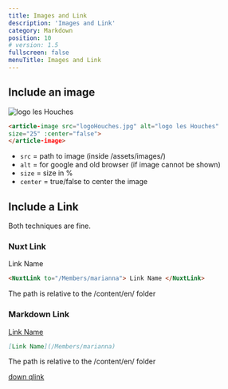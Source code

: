 ```yaml
---
title: Images and Link
description: 'Images and Link'
category: Markdown
position: 10
# version: 1.5
fullscreen: false
menuTitle: Images and Link
---
```


## Include an image
<img src="/logoHouches.jpg" alt="logo les Houches">
<article-image src="logoHouches.jpg" alt="logo les Houches" size="25" :center="false"></article-image>

```html
<article-image src="logoHouches.jpg" alt="logo les Houches" 
size="25" :center="false">
</article-image>
```

- ```src``` = path to image (inside /assets/images/)
- ```alt``` = for google and old browser (if image cannot be shown)
- ```size``` = size in %
- ```center``` = true/false to center the image

## Include a Link
Both techniques are fine.

### Nuxt Link
<NuxtLink to="/Members/marianna"> Link Name </NuxtLink>

```html
<NuxtLink to="/Members/marianna"> Link Name </NuxtLink>
```

The path is relative to the /content/en/ folder


### Markdown Link

[Link Name](/Members/marianna)

```md
[Link Name](/Members/marianna)
```
The path is relative to the /content/en/ folder


<a href="/fig1.pdf" download=""> down qlink </a>